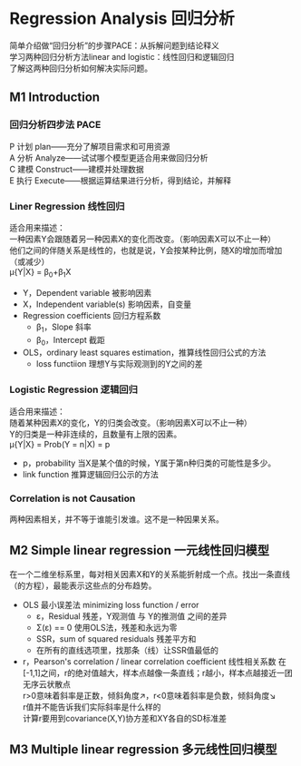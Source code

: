 # Regression Analysis 回归分析
简单介绍做“回归分析”的步骤PACE：从拆解问题到结论释义<br>
学习两种回归分析方法linear and logistic：线性回归和逻辑回归<br>
了解这两种回归分析如何解决实际问题。

## M1 Introduction
### 回归分析四步法 PACE
P 计划 plan——充分了解项目需求和可用资源<br>
A 分析 Analyze——试试哪个模型更适合用来做回归分析<br>
C 建模 Construct——建模并处理数据<br>
E 执行 Execute——根据运算结果进行分析，得到结论，并解释

### Liner Regression 线性回归
适合用来描述：<br>
一种因素Y会跟随着另一种因素X的变化而改变。（影响因素X可以不止一种）<br>
他们之间的伴随关系是线性的，也就是说，Y会按某种比例，随X的增加而增加（或减少）<br>
μ{Y|X} = β<sub>0</sub>+β<sub>1</sub>X
- Y，Dependent variable 被影响因素
- X，Independent variable(s) 影响因素，自变量
- Regression coefficients 回归方程系数
	- β<sub>1</sub>，Slope 斜率
	- β<sub>0</sub>，Intercept 截距
- OLS，ordinary least squares estimation，推算线性回归公式的方法
	- loss functiion 理想Y与实际观测到的Y之间的差

### Logistic Regression 逻辑回归
适合用来描述：<br>
随着某种因素X的变化，Y的归类会改变。（影响因素X可以不止一种）<br>
Y的归类是一种非连续的，且数量有上限的因素。<br>
μ{Y|X} = Prob(Y = n|X) = p <br>
- p，probability 当X是某个值的时候，Y属于第n种归类的可能性是多少。
- link function 推算逻辑回归公示的方法

### Correlation is not Causation 
两种因素相关，并不等于谁能引发谁。这不是一种因果关系。

## M2 Simple linear regression 一元线性回归模型
在一个二维坐标系里，每对相关因素X和Y的关系能折射成一个点。找出一条直线（的方程），最能表示这些点的分布趋势。
- OLS 最小误差法
minimizing loss function / error
	- ε，Residual 残差，Y观测值 与 Y的推测值 之间的差异
	- Σ(ε) == 0 使用OLS法，残差和永远为零
	- SSR，sum of squared residuals 残差平方和
	- 在所有的直线选项里，找那条（线）让SSR值最低的
- r，Pearson's correlation / linear correlation coefficient 线性相关系数
在[-1,1]之间，r的绝对值越大，样本点越像一条直线；r越小，样本点越接近一团无序云状散点<br>
r>0意味着斜率是正数，倾斜角度↗，r<0意味着斜率是负数，倾斜角度↘<br>
r值并不能告诉我们实际斜率是什么样的<br>
计算r要用到covariance(X,Y)协方差和XY各自的SD标准差

## M3 Multiple linear regression 多元线性回归模型